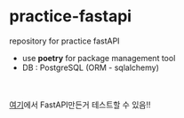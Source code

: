 # practice-fastapi

repository for practice fastAPI 

- use **poetry** for package management tool
- DB : PostgreSQL (ORM - sqlalchemy)

<br><br>
[여기](../sanghunii/jjanggu-NextJS)에서 FastAPI만든거 테스트할 수 있음!!
